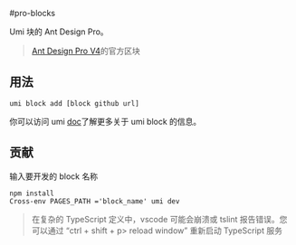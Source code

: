 #pro-blocks

Umi 块的 Ant Design Pro。

> [Ant Design Pro V4](https://github.com/ant-design/ant-design-pro/issues/3143)的官方区块

## 用法

```shell
umi block add [block github url]
```

你可以访问 umi [doc](https://umijs.org/guide/block.html)了解更多关于 umi block 的信息。

## 贡献

输入要开发的 block 名称

```shell
npm install
Cross-env PAGES_PATH ='block_name' umi dev
```

> 在复杂的 TypeScript 定义中，vscode 可能会崩溃或 tslint 报告错误。您可以通过 “ctrl + shift + p> reload window” 重新启动 TypeScript 服务
